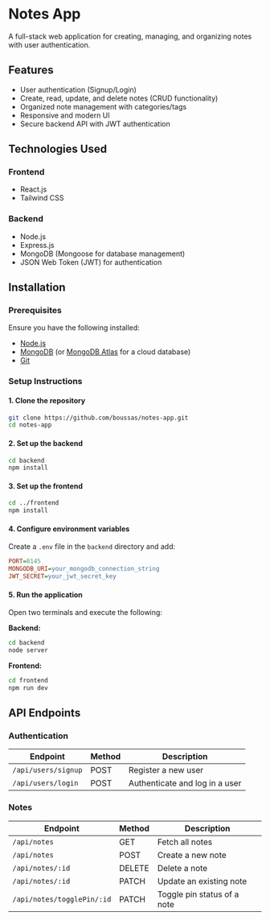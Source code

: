 # Notes App
A full-stack web application for creating, managing, and organizing notes with user authentication.

## Features
- User authentication (Signup/Login)
- Create, read, update, and delete notes (CRUD functionality)
- Organized note management with categories/tags
- Responsive and modern UI
- Secure backend API with JWT authentication

## Technologies Used

### Frontend
- React.js
- Tailwind CSS

### Backend
- Node.js
- Express.js
- MongoDB (Mongoose for database management)
- JSON Web Token (JWT) for authentication

## Installation

### Prerequisites
Ensure you have the following installed:
- [Node.js](https://nodejs.org/)
- [MongoDB](https://www.mongodb.com/) (or [MongoDB Atlas](https://www.mongodb.com/cloud/atlas) for a cloud database)
- [Git](https://git-scm.com/)

### Setup Instructions

#### 1. Clone the repository
```bash
git clone https://github.com/boussas/notes-app.git
cd notes-app
```

#### 2. Set up the backend
```bash
cd backend
npm install
```

#### 3. Set up the frontend
```bash
cd ../frontend
npm install
```

#### 4. Configure environment variables
Create a `.env` file in the `backend` directory and add:
```ini
PORT=8145
MONGODB_URI=your_mongodb_connection_string
JWT_SECRET=your_jwt_secret_key
```

#### 5. Run the application
Open two terminals and execute the following:

**Backend:**
```bash
cd backend
node server
```

**Frontend:**
```bash
cd frontend
npm run dev
```

## API Endpoints

### Authentication
| Endpoint | Method | Description |
|----------|--------|-------------|
| `/api/users/signup` | POST | Register a new user |
| `/api/users/login` | POST | Authenticate and log in a user |

### Notes
| Endpoint | Method | Description |
|----------|--------|-------------|
| `/api/notes` | GET | Fetch all notes |
| `/api/notes` | POST | Create a new note |
| `/api/notes/:id` | DELETE | Delete a note |
| `/api/notes/:id` | PATCH | Update an existing note |
| `/api/notes/togglePin/:id` | PATCH | Toggle pin status of a note |

